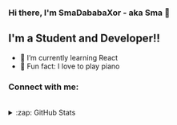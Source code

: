 ### Hi there, I'm SmaDababaXor - aka Sma 👋

## I'm a Student and Developer!!

- 🌱 I’m currently learning React
- 🎹 Fun fact: I love to play piano 

### Connect with me:




<br />


<details>
  <summary>:zap: GitHub Stats</summary>

  <img align="left" alt="codeSTACKr's GitHub Stats" src="https://github-readme-stats.vercel.app/api?username=SmaDababaXor&show_icons=false&theme=radical" />

</details>

[website (under maintenance)]: https://example.com
